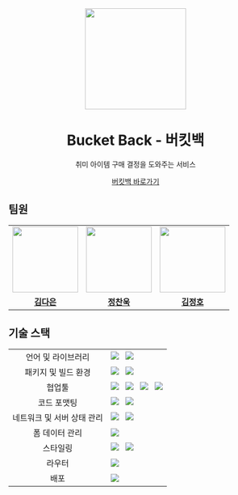 <div align="center">
  <img width="200px" src="https://github.com/bucket-back/bucket-back-frontend/assets/40534414/90bead7d-b143-4cf8-bb1e-8c7772efdd31"/>
  <h1>Bucket Back - 버킷백</h1>
  <p>취미 아이템 구매 결정을 도와주는 서비스</p>
  <a href="https://bucket-back-frontend.vercel.app/">버킷백 바로가기</a>
</div>

## 팀원

<table>
 <tr>
    <td align="center"><a href="https://github.com/GBAJS754"><img src="https://avatars.githubusercontent.com/GBAJS754" width="130px;" alt=""></a></td>
    <td align="center"><a href="https://github.com/khakhid"><img src="https://avatars.githubusercontent.com/seeyoujeong" width="130px;" alt=""></a></td>
    <td align="center"><a href="https://github.com/wukdddang"><img src="https://avatars.githubusercontent.com/perfumeplaylist" width="130px;" alt=""></a></td>
  </tr>
  <tr>
    <td align="center"><a href="https://github.com/GBAJS754"><b>김다은</b></a></td>
    <td align="center"><a href="https://github.com/GBAJS754"><b>정찬욱</b></a></td>
    <td align="center"><a href="https://github.com/GBAJS754"><b>김정호</b></a></td>
  </tr>
</table>

## 기술 스택

<table>
  <tr>
    <td align="center">언어 및 라이브러리</td>
    <td>
      <img src="https://img.shields.io/badge/React-61DAFB?logo=react&logoColor=000&style=for-the-badge"/>
      &nbsp
      <img src="https://img.shields.io/badge/TypeScript-3178C6?logo=typescript&logoColor=fff&style=for-the-badge"/>
    </td>
  </tr>
  <tr>
    <td align="center">패키지 및 빌드 환경</td>
    <td>
      <img src="https://img.shields.io/badge/NPM-CB3837?style=for-the-badge&logo=Npm&logoColor=white"/>
      &nbsp
      <img src="https://img.shields.io/badge/Vite-646CFF?logo=vite&logoColor=fff&style=for-the-badge"/>
    </td>
  </tr>
  <tr>
    <td align="center">협업툴</td>
    <td>
      <img src="https://img.shields.io/badge/GitHub-181717?style=for-the-badge&logo=GitHub&logoColor=white"/>
      &nbsp 
      <img src="https://img.shields.io/badge/Notion-5a5d69?style=for-the-badge&logo=Notion&logoColor=white"/>
      &nbsp
      <img src="https://img.shields.io/badge/Slack-4A154B?style=for-the-badge&logo=Slack&logoColor=white"/>
      &nbsp 
      <img src="https://img.shields.io/badge/Figma-d90f42?style=for-the-badge&logo=Figma&logoColor=white"/> 
    </td>
  </tr>
  <tr>
    <td align="center">코드 포맷팅</td>
    <td>
      <img src="https://img.shields.io/badge/ESLint-4B32C3?logo=eslint&logoColor=fff&style=for-the-badge"/>
      &nbsp
      <img src="https://img.shields.io/badge/Prettier-F7B93E?logo=prettier&logoColor=fff&style=for-the-badge"/>
    </td>
  </tr>
  <tr>
    <td align="center">네트워크 및 서버 상태 관리</td>
    <td>
      <img src="https://img.shields.io/badge/Axios-5A29E4?logo=axios&logoColor=fff&style=for-the-badge"/>
      &nbsp
      <img src="https://img.shields.io/badge/tanstack%20query-FF4154?logo=reactquery&logoColor=fff&style=for-the-badge"/>
    </td>
  </tr>
  <tr>
    <td align="center">폼 데이터 관리</td>
    <td>
      <img src="https://img.shields.io/badge/React%20Hook%20Form-EC5990?logo=reacthookform&logoColor=fff&style=for-the-badge"/>
    </td>
  </tr>
  <tr>
    <td align="center">스타일링</td>
    <td>
      <img src="https://img.shields.io/badge/emotion-DB7093?logo=styledcomponents&logoColor=fff&style=for-the-badge"/>
      &nbsp
      <img src="https://img.shields.io/badge/Chakra%20UI-319795?logo=chakraui&logoColor=fff&style=for-the-badge"/>
    </td>
  </tr>
  <tr>
    <td align="center">라우터</td>
    <td>
      <img src="https://img.shields.io/badge/React%20Router-CA4245?logo=reactrouter&logoColor=fff&style=for-the-badge"/>
    </td>
  </tr>
  <tr>
    <td align="center">배포</td>
    <td>
      <img src="https://img.shields.io/badge/vercel-%23000000.svg?style=for-the-badge&logo=vercel&logoColor=white"/>
    </td>
  </tr>
</table>
